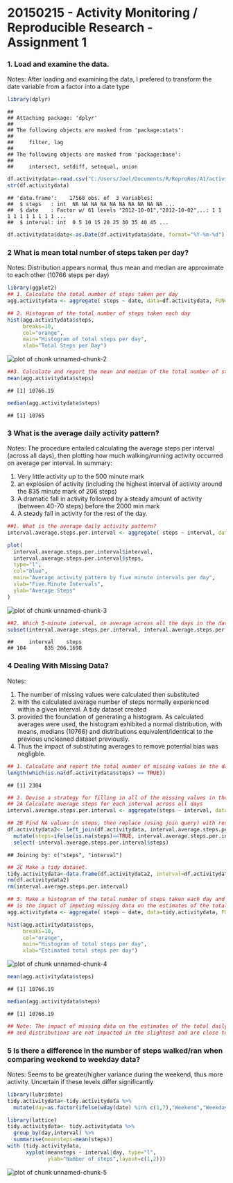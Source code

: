 20150215 - Activity Monitoring / Reproducible Research - Assignment 1
========================================================
  
### 1. Load and examine the data.
  Notes: After loading and examining the data, I prefered to transform the date variable from a factor into a date type

```r
library(dplyr)
```

```
## 
## Attaching package: 'dplyr'
## 
## The following objects are masked from 'package:stats':
## 
##     filter, lag
## 
## The following objects are masked from 'package:base':
## 
##     intersect, setdiff, setequal, union
```

```r
df.activitydata<-read.csv("C:/Users/Joel/Documents/R/ReproRes/A1/activity.csv")
str(df.activitydata)
```

```
## 'data.frame':	17568 obs. of  3 variables:
##  $ steps   : int  NA NA NA NA NA NA NA NA NA NA ...
##  $ date    : Factor w/ 61 levels "2012-10-01","2012-10-02",..: 1 1 1 1 1 1 1 1 1 1 ...
##  $ interval: int  0 5 10 15 20 25 30 35 40 45 ...
```

```r
df.activitydata$date<-as.Date(df.activitydata$date, format="%Y-%m-%d")
```

### 2 What is mean total number of steps taken per day?
Notes: Distribution appears normal, thus mean and median are approximate to each other (10766 steps per day)

```r
library(ggplot2)
## 1. Calculate the total number of steps taken per day
agg.activitydata <- aggregate( steps ~ date, data=df.activitydata, FUN=sum)

## 2. Histogram of the total number of steps taken each day
hist(agg.activitydata$steps,
     breaks=10,
     col="orange",
     main="Histogram of total steps per day",
     xlab="Total Steps per Day")
```

![plot of chunk unnamed-chunk-2](figure/unnamed-chunk-2-1.png) 

```r
##3. Calculate and report the mean and median of the total number of steps taken per day
mean(agg.activitydata$steps)
```

```
## [1] 10766.19
```

```r
median(agg.activitydata$steps)
```

```
## [1] 10765
```

### 3 What is the average daily activity pattern? 
Notes: The procedure entailed calculating the average steps per interval (across all days), then plotting how much walking/running activity occurred on average per interval. In summary:
  1. Very little activity up to the 500 minute mark
2. an explosion of activity (including the highest interval of activity around the 835 minute mark of 206 steps)
3. A dramatic fall in activity followed by a steady amount of activity (between 40-70 steps) before the 2000 min mark
4. A steady fall in activity for the rest of the day.

```r
##1. What is the average daily activity pattern?
interval.average.steps.per.interval <- aggregate( steps ~ interval, data=df.activitydata, FUN=mean)

plot(
  interval.average.steps.per.interval$interval,
  interval.average.steps.per.interval$steps,
  type="l",
  col="blue",
  main="Average activity pattern by five minute intervals per day",
  xlab="Five Minute Intervals",
  ylab="Average Steps"
)
```

![plot of chunk unnamed-chunk-3](figure/unnamed-chunk-3-1.png) 

```r
##2. Which 5-minute interval, on average across all the days in the dataset, contains the maximum number of steps?
subset(interval.average.steps.per.interval, interval.average.steps.per.interval$steps==max(interval.average.steps.per.interval$steps))
```

```
##     interval    steps
## 104      835 206.1698
```

### 4 Dealing With Missing Data? 
Notes: 
  1. The number of missing values were calculated then substituted 
2. with the calculated average number of steps normally experienced within a given interval. A tidy dataset created 
3. provided the foundation of generating a histogram. As calculated averages were used, the histogram exhibited a normal distribution, with means, medians (10766) and distributions equivalent/identical to the previous uncleaned dataset previously.
4. Thus the impact of substituting averages to remove potential bias was negligble. 

```r
## 1. Calculate and report the total number of missing values in the dataset (i.e. the total number of rows with NAs)
length(which(is.na(df.activitydata$steps) == TRUE))
```

```
## [1] 2304
```

```r
## 2. Devise a strategy for filling in all of the missing values in the dataset.
## 2A Calculate average steps for each interval across all days
interval.average.steps.per.interval <- aggregate(steps ~ interval, data=df.activitydata, FUN=mean)

## 2B Find NA values in steps, then replace (using join query) with respective interval averages calculated from 2A above
df.activitydata2<- left_join(df.activitydata, interval.average.steps.per.interval) %>% 
  mutate(steps=ifelse(is.na(steps)==TRUE, interval.average.steps.per.interval$steps, steps)) %>%
  select(-interval.average.steps.per.interval$steps) 
```

```
## Joining by: c("steps", "interval")
```

```r
## 2C Make a tidy dataset.
tidy.activitydata<-data.frame(df.activitydata2, interval=df.activitydata$interval)
rm(df.activitydata2)
rm(interval.average.steps.per.interval)

## 3. Make a histogram of the total number of steps taken each day and Calculate and report the mean and median total     ## number of steps taken per day. Do these values differ from the estimates from the first part of the assignment? What 
## is the impact of imputing missing data on the estimates of the total daily number of steps?
agg.activitydata <- aggregate( steps ~ date, data=tidy.activitydata, FUN=sum)

hist(agg.activitydata$steps,
     breaks=10,
     col="orange",
     main="Histogram of total steps per day",
     xlab="Estimated total steps per day")
```

![plot of chunk unnamed-chunk-4](figure/unnamed-chunk-4-1.png) 

```r
mean(agg.activitydata$steps)
```

```
## [1] 10766.19
```

```r
median(agg.activitydata$steps)
```

```
## [1] 10766.19
```

```r
## Note: The impact of missing data on the estimates of the total daily number of steps is negligible. Means, Medians, 
## and distributions are not impacted in the slightest and are close to being identical.
```

### 5 Is there a difference in the number of steps walked/ran when comparing weekend to weekday data? 
Notes: Seems to be greater/higher variance during the weekend, thus more activity. Uncertain if these levels differ significantly

```r
library(lubridate)
tidy.activitydata<-tidy.activitydata %>% 
  mutate(day=as.factor(ifelse(wday(date) %in% c(1,7),"Weekend","Weekday")))

library(lattice)
tidy.activitydata<- tidy.activitydata %>% 
  group_by(day,interval) %>%
  summarise(meansteps=mean(steps))
with (tidy.activitydata, 
      xyplot(meansteps ~ interval|day, type="l", 
             ylab="Number of steps",layout=c(1,2)))
```

![plot of chunk unnamed-chunk-5](figure/unnamed-chunk-5-1.png) 



